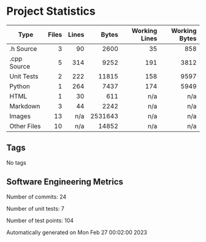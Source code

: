 Project Statistics
==================

| Type | Files | Lines | Bytes | Working Lines | Working Bytes |
|------|------:|------:|------:|--------------:|--------------:|
|.h Source|3|90|2600|35|858|
|.cpp Source|5|314|9252|191|3812|
|Unit Tests|2|222|11815|158|9597|
|Python|1|264|7437|174|5949|
|HTML|1|30|611|n/a|n/a|
|Markdown|3|44|2242|n/a|n/a|
|Images|13|n/a|2531643|n/a|n/a|
|Other  Files|10|n/a|14852|n/a|n/a|

## Tags
No tags

## Software Engineering Metrics

Number of commits:  24

Number of unit tests:  7

Number of test points:  104

Automatically generated on Mon Feb 27 00:02:00 2023
